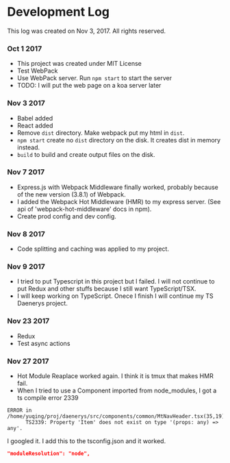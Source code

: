 # Development Log

This log was created on Nov 3, 2017. All rights reserved.

### Oct 1 2017
- This project was created under MIT License
- Test WebPack
- Use WebPack server. Run `npm start` to start the server
- TODO: I will put the web page on a koa server later


### Nov 3 2017

- Babel added
- React added
- Remove `dist` directory. Make webpack put my html in `dist`.
- `npm start` create no `dist` directory on the disk. It creates dist in memory instead.
- `build` to build and create output files on the disk.

### Nov 7 2017

- Express.js with Webpack Middleware finally worked, probably because of the new version (3.8.1) of Webpack.
- I added the Webpack Hot Middleware (HMR) to my express server. (See api of 'webpack-hot-middleware' docs in npm).
- Create prod config and dev config.

### Nov 8 2017
- Code splitting and caching was applied to my project.

### Nov 9 2017
- I tried to put Typescript in this project but I failed. I will not continue to put Redux and other stuffs because I still want TypeScript/TSX.
- I will keep working on TypeScript. Onece I finish I will continue my TS Daenerys project.

### Nov 23 2017
- Redux
- Test async actions

### Nov 27 2017
- Hot Module Reaplace worked again. I think it is tmux that makes HMR fail.
- When I tried to use a Component imported from node_modules, I got a ts compile error 2339
```
ERROR in /home/yuqing/proj/daenerys/src/components/common/MtNavHeader.tsx(35,19)
      TS2339: Property 'Item' does not exist on type '(props: any) => any'.
```
I googled it. I add this to the tsconfig.json and it worked.

```json
"moduleResolution": "node",
```